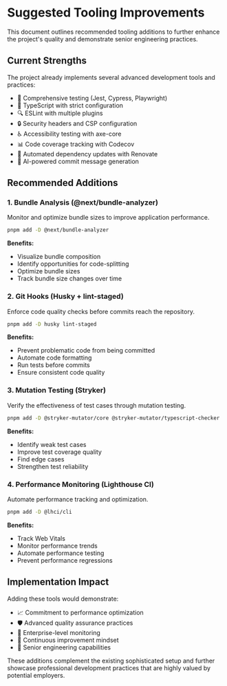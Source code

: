 # Suggested Tooling Improvements

This document outlines recommended tooling additions to further enhance the project's quality and demonstrate senior engineering practices.

## Current Strengths

The project already implements several advanced development tools and practices:

- 🧪 Comprehensive testing (Jest, Cypress, Playwright)
- 📝 TypeScript with strict configuration
- 🔍 ESLint with multiple plugins
- 🔒 Security headers and CSP configuration
- ♿ Accessibility testing with axe-core
- 📊 Code coverage tracking with Codecov
- 🤖 Automated dependency updates with Renovate
- 🤖 AI-powered commit message generation

## Recommended Additions

### 1. Bundle Analysis (@next/bundle-analyzer)

Monitor and optimize bundle sizes to improve application performance.

```bash
pnpm add -D @next/bundle-analyzer
```

**Benefits:**

- Visualize bundle composition
- Identify opportunities for code-splitting
- Optimize bundle sizes
- Track bundle size changes over time

### 2. Git Hooks (Husky + lint-staged)

Enforce code quality checks before commits reach the repository.

```bash
pnpm add -D husky lint-staged
```

**Benefits:**

- Prevent problematic code from being committed
- Automate code formatting
- Run tests before commits
- Ensure consistent code quality

### 3. Mutation Testing (Stryker)

Verify the effectiveness of test cases through mutation testing.

```bash
pnpm add -D @stryker-mutator/core @stryker-mutator/typescript-checker
```

**Benefits:**

- Identify weak test cases
- Improve test coverage quality
- Find edge cases
- Strengthen test reliability

### 4. Performance Monitoring (Lighthouse CI)

Automate performance tracking and optimization.

```bash
pnpm add -D @lhci/cli
```

**Benefits:**

- Track Web Vitals
- Monitor performance trends
- Automate performance testing
- Prevent performance regressions

## Implementation Impact

Adding these tools would demonstrate:

- 📈 Commitment to performance optimization
- 🛡️ Advanced quality assurance practices
- 🎯 Enterprise-level monitoring
- 🔄 Continuous improvement mindset
- 💪 Senior engineering capabilities

These additions complement the existing sophisticated setup and further showcase professional development practices that are highly valued by potential employers.
